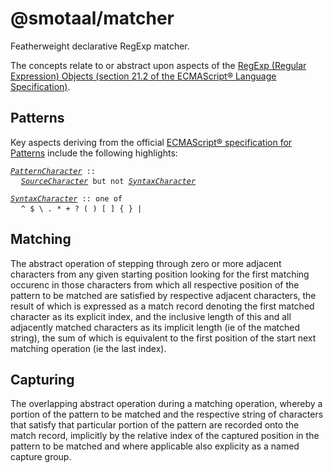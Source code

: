 ﻿# @smotaal/matcher

Featherweight declarative RegExp matcher.

The concepts relate to or abstract upon aspects of the [RegExp (Regular Expression) Objects (section 21.2 of the ECMAScript® Language Specification)](http://www.ecma-international.org/ecma-262/#sec-regexp-regular-expression-objects).

## Patterns

Key aspects deriving from the official [ECMAScript® specification for Patterns](http://www.ecma-international.org/ecma-262/#sec-patterns) include the following highlights:

<!--prettier-ignore-start-->

<pre><code><a href="http://www.ecma-international.org/ecma-262/#prod-PatternCharacter"><var>PatternCharacter</var></a> ::</code>
  <code><a href="http://www.ecma-international.org/ecma-262/#prod-SourceCharacter"><var>SourceCharacter</var><a/> but not <a href="http://www.ecma-international.org/ecma-262/#prod-SyntaxCharacter"><var>SyntaxCharacter</var></a></code></pre>

<pre><code><a href="http://www.ecma-international.org/ecma-262/#prod-SyntaxCharacter"><var>SyntaxCharacter</var></a> :: one of</code>
  <code>^ $ \ . &#x2A; + ? ( ) [ ] { } |</code></pre>

<!--prettier-ignore-end-->

## Matching

The abstract operation of stepping through zero or more adjacent characters from any given starting position looking for the first matching occurenc in those characters from which all respective position of the pattern to be matched are satisfied by respective adjacent characters, the result of which is expressed as a match record denoting the first matched character as its explicit index, and the inclusive length of this and all adjacently matched characters as its implicit length (ie of the matched string), the sum of which is equivalent to the first position of the start next matching operation (ie the last index).

## Capturing

The overlapping abstract operation during a matching operation, whereby a portion of the pattern to be matched and the respective string of characters that satisfy that particular portion of the pattern are recorded onto the match record, implicitly by the relative index of the captured position in the pattern to be matched and where applicable also explicity as a named capture group. <!-- talk about last override -->
